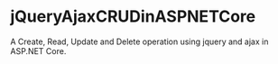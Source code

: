 # jQueryAjaxCRUDinASPNETCore
A Create, Read, Update and Delete operation using jquery and ajax in ASP.NET Core.
